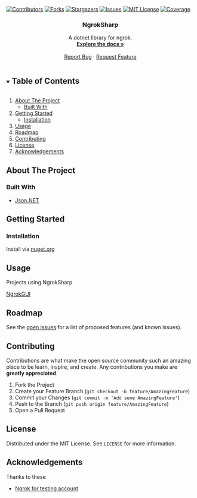 [![Contributors][contributors-shield]][contributors-url]
[![Forks][forks-shield]][forks-url]
[![Stargazers][stars-shield]][stars-url]
[![Issues][issues-shield]][issues-url]
[![MIT License][license-shield]][license-url]
[![Coverage][coverage-shield]][coverage-url]


<!-- PROJECT LOGO 
<br />
<p align="center">
  <a href="https://github.com/entvex/NgrokSharp">
    <img src="images/logo.png" alt="Logo" width="80" height="80">
  </a>
-->
<h3 align="center">NgrokSharp</h3>

  <p align="center">
    A dotnet library for ngrok.
    <br />
    <a href="https://github.com/entvex/NgrokSharp"><strong>Explore the docs »</strong></a>
    <br />
    <br />
    <a href="https://github.com/entvex/NgrokSharp/issues">Report Bug</a>
    ·
    <a href="https://github.com/entvex/NgrokSharp/issues">Request Feature</a>
  </p>
</p>

<!-- TABLE OF CONTENTS -->
<details open="open">
  <summary><h2 style="display: inline-block">Table of Contents</h2></summary>
  <ol>
    <li>
      <a href="#about-the-project">About The Project</a>
      <ul>
        <li><a href="#built-with">Built With</a></li>
      </ul>
    </li>
    <li>
      <a href="#getting-started">Getting Started</a>
      <ul>
        <li><a href="#installation">Installation</a></li>
      </ul>
    </li>
    <li><a href="#usage">Usage</a></li>
    <li><a href="#roadmap">Roadmap</a></li>
    <li><a href="#contributing">Contributing</a></li>
    <li><a href="#license">License</a></li>
    <li><a href="#acknowledgements">Acknowledgements</a></li>
  </ol>
</details>

<!-- ABOUT THE PROJECT -->
## About The Project

### Built With

* [Json.NET](https://www.newtonsoft.com)

<!-- GETTING STARTED -->
## Getting Started

### Installation

Install via [nuget.org](https://www.nuget.org/packages/NgrokSharp/)

<!-- USAGE EXAMPLES -->
## Usage
Projects using NgrokSharp

[NgrokGUI](https://github.com/entvex/NgrokGUI)

<!-- ROADMAP -->
## Roadmap

See the [open issues](https://github.com/entvex/NgrokSharp/issues) for a list of proposed features (and known issues).

<!-- CONTRIBUTING -->
## Contributing

Contributions are what make the open source community such an amazing place to be learn, inspire, and create. Any contributions you make are **greatly appreciated**.

1. Fork the Project
2. Create your Feature Branch (`git checkout -b feature/AmazingFeature`)
3. Commit your Changes (`git commit -m 'Add some AmazingFeature'`)
4. Push to the Branch (`git push origin feature/AmazingFeature`)
5. Open a Pull Request

<!-- LICENSE -->
## License

Distributed under the MIT License. See `LICENSE` for more information.

<!-- ACKNOWLEDGEMENTS -->
## Acknowledgements
Thanks to these
* [Ngrok for testing account](https://ngrok.com/)

<!-- MARKDOWN LINKS & IMAGES -->
<!-- https://www.markdownguide.org/basic-syntax/#reference-style-links -->
[contributors-shield]: https://img.shields.io/github/contributors/entvex/NgrokSharp.svg?style=for-the-badge
[contributors-url]: https://github.com/entvex/repo/graphs/contributors
[forks-shield]: https://img.shields.io/github/forks/entvex/NgrokSharp.svg?style=for-the-badge
[forks-url]: https://github.com/entvex/repo/network/members
[stars-shield]: https://img.shields.io/github/stars/entvex/NgrokSharp.svg?style=for-the-badge
[stars-url]: https://github.com/entvex/NgrokSharp/stargazers
[issues-shield]: https://img.shields.io/github/issues/entvex/NgrokSharp.svg?style=for-the-badge
[issues-url]: https://github.com/entvex/NgrokSharp/issues
[license-shield]: https://img.shields.io/github/license/entvex/NgrokSharp.svg?style=for-the-badge
[license-url]: https://github.com/entvex/repo/blob/master/LICENSE.txt
[coverage-shield]: https://img.shields.io/codecov/c/github/entvex/NgrokSharp/master?style=for-the-badge
[coverage-url]: https://app.codecov.io/gh/entvex/NgrokSharp
